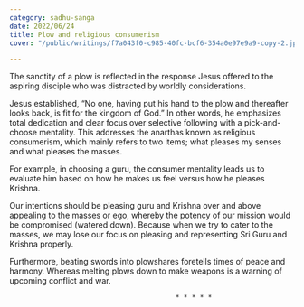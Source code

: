 ```yaml
---
category: sadhu-sanga
date: 2022/06/24
title: Plow and religious consumerism
cover: "/public/writings/f7a043f0-c985-40fc-bcf6-354a0e97e9a9-copy-2.jpg"

---
```

The sanctity of a plow is reflected in the response Jesus offered to the aspiring disciple who was distracted by worldly considerations.

Jesus established, “No one, having put his hand to the plow and thereafter looks back, is fit for the kingdom of God.” In other words, he emphasizes total dedication and clear focus over selective following with a pick-and-choose mentality. This addresses the anarthas known as religious consumerism, which mainly refers to two items; what pleases my senses and what pleases the masses.

For example, in choosing a guru, the consumer mentality leads us to evaluate him based on how he makes us feel versus how he pleases Krishna.

Our intentions should be pleasing guru and Krishna over and above appealing to the masses or ego, whereby the potency of our mission would be compromised (watered down). Because when we try to cater to the masses, we may lose our focus on pleasing and representing Sri Guru and Krishna properly.

Furthermore, beating swords into plowshares foretells times of peace and harmony. Whereas melting plows down to make weapons is a warning of upcoming conflict and war.

                                             * * * * *